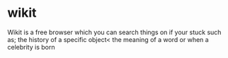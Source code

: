 # wikit
Wikit is a free browser which you can search things on if your stuck such as; the history of a specific object&lt; the meaning of a word or when a celebrity is born
